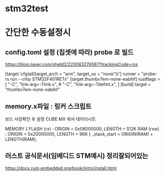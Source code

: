 # stm32test

# 간단한 수동설정시
## config.toml 설정 (칩셋에 따라) probe 로 빌드
 
https://blog.naver.com/sheld2/223083276587?trackingCode=rss

[target.'cfg(all(target_arch = "arm", target_os = "none"))']
runner = "probe-rs run --chip STM32F401RETx"
[target.thumbv7em-none-eabihf]
rustflags = [
    "-C", "link-arg=-Tlink.x",
    # "-C", "link-arg=-Tdefmt.x",
]
[build]
target = "thumbv7em-none-eabihf"

## memory.x파일 : 링커 스크립트
보드 사양확인 후 설정 CUBE MX 에서 데이터시트

MEMORY
{
    FLASH (rx) : ORIGIN = 0x08000000, LENGTH = 512K
    RAM (rxw)  : ORIGIN = 0x20000000, LENGTH = 96K
}
_stack_start = ORIGIN(RAM) + LENGTH(RAM);

## 러스트 공식문서(임베디드 STM예시) 정리잘되어있는
https://docs.rust-embedded.org/book/intro/install.html